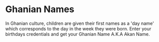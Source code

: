 # Ghanian Names

In Ghanian culture, children are given their first names as a 'day name' which corresponds to the day in the week they were born.
Enter your birthdays credentials and get your Ghanian Name A.K.A Akan Name.
